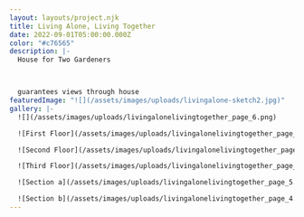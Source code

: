 ```yaml
---
layout: layouts/project.njk
title: Living Alone, Living Together
date: 2022-09-01T05:00:00.000Z
color: "#c76565"
description: |-
  House for Two Gardeners



  guarantees views through house
featuredImage: "![](/assets/images/uploads/livingalone-sketch2.jpg)"
gallery: |-
  ![](/assets/images/uploads/livingalonelivingtogether_page_6.png)

  ![First Floor](/assets/images/uploads/livingalonelivingtogether_page_1.png)

  ![Second Floor](/assets/images/uploads/livingalonelivingtogether_page_2.png)

  ![Third Floor](/assets/images/uploads/livingalonelivingtogether_page_3.png)

  ![Section a](/assets/images/uploads/livingalonelivingtogether_page_5.png)

  ![Section b](/assets/images/uploads/livingalonelivingtogether_page_4.png)
---
```

